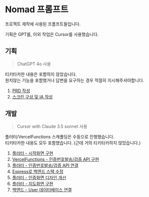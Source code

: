 # Nomad 프롬프트

프로젝트 제작에 사용된 프롬프트들입니다.

기획은 GPT를, 이외 작업은 Cursor를 사용했습니다.

## 기획

> ChatGPT 4o 사용

티키타카한 내용은 포함하지 않았습니다.<br/>
원치않는 기능을 포함했거나 답변을 요구하는 경우 적절히 지시해주셔야합니다.

1. [PRD 작성](./0_planning/0_prd.md)
2. [스크린 구상 및 IA 작성](./0_planning/1_ia.md)

## 개발

> Cursor with Claude 3.5 sonnet 사용

플러터/VercelFunctions 스캐폴딩은 수동으로 진행했습니다.<br/>
티키타카한 내용도 모두 포함했습니다. (근데 거의 티키타카하지 않았습니다.)

1. [플러터 - 시작화면 구현](./1_development/0_flutter_add_initial_screen.md)
2. [VercelFunctions - 인증번호발송/검증 API 구현](./1_development/1_vercel_add_auth_apis.md)
3. [플러터 - 인증번호발송/검증 API 연결](./1_development/2_attach_auth_apis.md)
4. [Express로 백엔드 스택 수정](./1_development/3_switch_to_express.md)
5. [플러터 - 인증화면 디자인 개선](./1_development/4_update_phone_auth_screen_design.md)
6. [플러터 - 지도화면 구현](./1_development/5_add_map_screen.md)
7. [백엔드 - User 데이터베이스 연결](./1_development/6_add_user_database.md)
